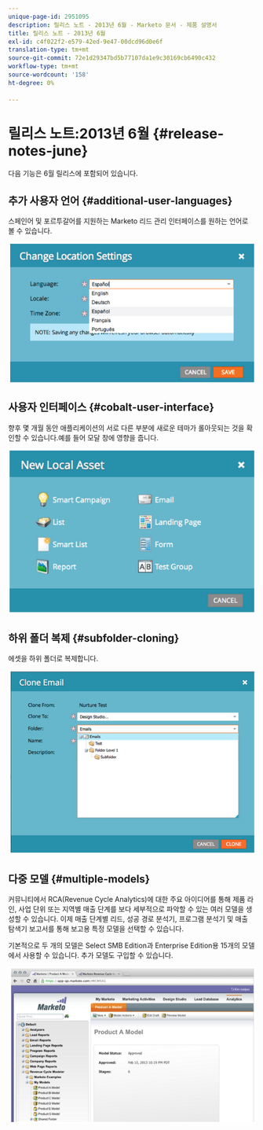 ```yaml
---
unique-page-id: 2951095
description: 릴리스 노트 - 2013년 6월 - Marketo 문서 - 제품 설명서
title: 릴리스 노트 - 2013년 6월
exl-id: c4f022f2-e579-42ed-9e47-00dcd96d0e6f
translation-type: tm+mt
source-git-commit: 72e1d29347bd5b77107da1e9c30169cb6490c432
workflow-type: tm+mt
source-wordcount: '158'
ht-degree: 0%

---
```


# 릴리스 노트:2013년 6월 {#release-notes-june}

다음 기능은 6월 릴리스에 포함되어 있습니다.

## 추가 사용자 언어 {#additional-user-languages}

스페인어 및 포르투갈어를 지원하는 Marketo 리드 관리 인터페이스를 원하는 언어로 볼 수 있습니다.

![](assets/image2014-9-22-16-3a25-3a54.png)

## 사용자 인터페이스 {#cobalt-user-interface}

향후 몇 개월 동안 애플리케이션의 서로 다른 부분에 새로운 테마가 롤아웃되는 것을 확인할 수 있습니다.예를 들어 모달 창에 영향을 줍니다.

![](assets/image2014-9-22-16-3a26-3a8.png)

## 하위 폴더 복제 {#subfolder-cloning}

에셋을 하위 폴더로 복제합니다.

![](assets/image2014-9-22-16-3a26-3a25.png)

## 다중 모델 {#multiple-models}

커뮤니티에서 RCA(Revenue Cycle Analytics)에 대한 주요 아이디어를 통해 제품 라인, 사업 단위 또는 지역별 매출 단계를 보다 세부적으로 파악할 수 있는 여러 모델을 생성할 수 있습니다. 이제 매출 단계별 리드, 성공 경로 분석기, 프로그램 분석기 및 매출 탐색기 보고서를 통해 보고용 특정 모델을 선택할 수 있습니다.

기본적으로 두 개의 모델은 Select SMB Edition과 Enterprise Edition용 15개의 모델에서 사용할 수 있습니다. 추가 모델도 구입할 수 있습니다.

![](assets/image2014-9-22-16-3a26-3a59.png)
